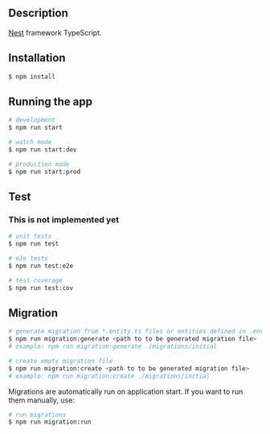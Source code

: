 ## Description

[Nest](https://github.com/nestjs/nest) framework TypeScript.

## Installation

```bash
$ npm install
```

## Running the app

```bash
# development
$ npm run start

# watch mode
$ npm run start:dev

# production mode
$ npm run start:prod
```

## Test

### This is not implemented yet

```bash
# unit tests
$ npm run test

# e2e tests
$ npm run test:e2e

# test coverage
$ npm run test:cov
```


## Migration


```bash
# generate migration from *.entity.ts files or entities defined in .env
$ npm run migration:generate <path to to be generated migration file>
# example: npm run migration:generate ./migrations/initial
```

```bash
# create empty migration file
$ npm run migration:create <path to to be generated migration file>
# example: npm run migration:create ./migrations/initial
```

Migrations are automatically run on application start. If you want to run them manually, use:

```bash
# run migrations
$ npm run migration:run
```

